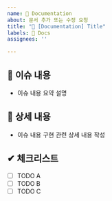 ```yaml
---
name: 📝 Documentation
about: 문서 추가 또는 수정 요청
title: "📝 [Documentation] Title"
labels: 📝 Docs
assignees: ''

---
```


## 📄 이슈 내용
- 이슈 내용 요약 설명

## 📝 상세 내용
- 이슈 내용 구현 관련 상세 내용 작성

## ✔ 체크리스트
- [ ] TODO A
- [ ] TODO B
- [ ] TODO C
